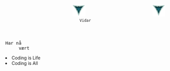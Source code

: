 <header margin="20px">
     <div>
          <img src="./LOOGOO.png" alt="3 Vs logo" id="logo" width="40" height="37" >
          <img align="right" src="./LOOGOO.png" alt="3 Vs logo" id="logo" width="40" height="37" >
     </div>
     
 <div>
     <code align="center" font-size="12rem">Vidar</code>
 </div>
 </header>
 
<body>
     <pre>Har nå
     vært</pre>
     <li>Coding is Life</li>
     <li>Coding is All</li>
</body>
